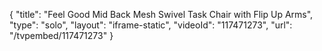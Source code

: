 {
    "title": "Feel Good Mid Back Mesh Swivel Task Chair with Flip Up Arms",
    "type": "solo",
    "layout": "iframe-static",
    "videoId": "117471273",
    "url": "\/tvpembed\/117471273"
}